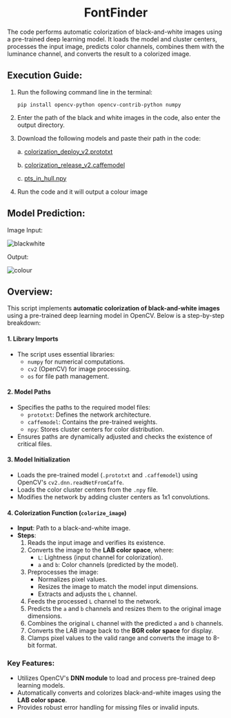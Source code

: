<h1 align="center">FontFinder</h1>
The code performs automatic colorization of black-and-white images using a pre-trained deep learning model. It loads the model and cluster centers, processes the input image, predicts color channels, combines them with the luminance channel, and converts the result to a colorized image.

## Execution Guide:
1. Run the following command line in the terminal:
   ```
   pip install opencv-python opencv-contrib-python numpy
   ```

2. Enter the path of the black and white images in the code, also enter the output directory.

3. Download the following models and paste their path in the code:

   a. [colorization_deploy_v2.prototxt]()

   b. [colorization_release_v2.caffemodel]()

   c. [pts_in_hull.npy]()

4. Run the code and it will output a colour image

## Model Prediction:

Image Input:

![blackwhite](https://github.com/user-attachments/assets/6cb433dc-426e-44f3-8b42-f15f9e4a69a5)

Output:

![colour](https://github.com/user-attachments/assets/e6c9acc0-9ed0-478c-95a3-0435bfe7355a)

## Overview:
This script implements **automatic colorization of black-and-white images** using a pre-trained deep learning model in OpenCV. Below is a step-by-step breakdown:

#### 1. **Library Imports**
   - The script uses essential libraries: 
     - `numpy` for numerical computations.
     - `cv2` (OpenCV) for image processing.
     - `os` for file path management.

#### 2. **Model Paths**
   - Specifies the paths to the required model files:
     - `prototxt`: Defines the network architecture.
     - `caffemodel`: Contains the pre-trained weights.
     - `npy`: Stores cluster centers for color distribution.
   - Ensures paths are dynamically adjusted and checks the existence of critical files.

#### 3. **Model Initialization**
   - Loads the pre-trained model (`.prototxt` and `.caffemodel`) using OpenCV's `cv2.dnn.readNetFromCaffe`.
   - Loads the color cluster centers from the `.npy` file.
   - Modifies the network by adding cluster centers as 1x1 convolutions.

#### 4. **Colorization Function (`colorize_image`)**
   - **Input**: Path to a black-and-white image.
   - **Steps**:
     1. Reads the input image and verifies its existence.
     2. Converts the image to the **LAB color space**, where:
        - `L`: Lightness (input channel for colorization).
        - `a` and `b`: Color channels (predicted by the model).
     3. Preprocesses the image:
        - Normalizes pixel values.
        - Resizes the image to match the model input dimensions.
        - Extracts and adjusts the `L` channel.
     4. Feeds the processed `L` channel to the network.
     5. Predicts the `a` and `b` channels and resizes them to the original image dimensions.
     6. Combines the original `L` channel with the predicted `a` and `b` channels.
     7. Converts the LAB image back to the **BGR color space** for display.
     8. Clamps pixel values to the valid range and converts the image to 8-bit format.

### Key Features:
- Utilizes OpenCV's **DNN module** to load and process pre-trained deep learning models.
- Automatically converts and colorizes black-and-white images using the **LAB color space**.
- Provides robust error handling for missing files or invalid inputs.
